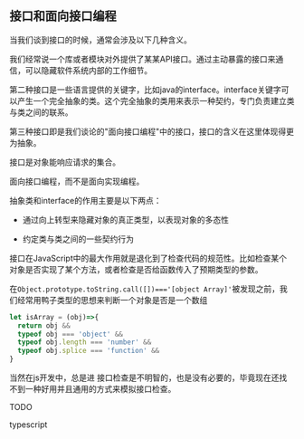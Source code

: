 ## 接口和面向接口编程

当我们谈到接口的时候，通常会涉及以下几种含义。

我们经常说一个库或者模块对外提供了某某API接口。通过主动暴露的接口来通信，可以隐藏软件系统内部的工作细节。

第二种接口是一些语言提供的关键字，比如java的interface。interface关键字可以产生一个完全抽象的类。这个完全抽象的类用来表示一种契约，专门负责建立类与类之间的联系。

第三种接口即是我们谈论的"面向接口编程"中的接口，接口的含义在这里体现得更为抽象。

接口是对象能响应请求的集合。

面向接口编程，而不是面向实现编程。

抽象类和interface的作用主要是以下两点：

- 通过向上转型来隐藏对象的真正类型，以表现对象的多态性

- 约定类与类之间的一些契约行为

接口在JavaScript中的最大作用就是退化到了检查代码的规范性。比如检查某个对象是否实现了某个方法，或者检查是否给函数传入了预期类型的参数。

在`Object.prototype.toString.call([])==='[object Array]'`被发现之前，我们经常用鸭子类型的思想来判断一个对象是否是一个数组

```js
let isArray = (obj)=>{
  return obj &&
  typeof obj === 'object' &&
  typeof obj.length === 'number' &&
  typeof obj.splice === 'function' &&
}
```

当然在js开发中，总是进 接口检查是不明智的，也是没有必要的，毕竟现在还找不到一种好用并且通用的方式来模拟接口检查。

TODO

typescript
